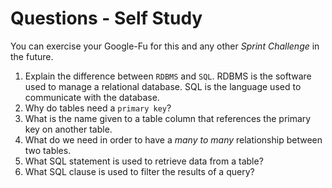# Questions - Self Study

You can exercise your Google-Fu for this and any other _Sprint Challenge_ in the future.

1.  Explain the difference between `RDBMS` and `SQL`.
RDBMS is the software used to manage a relational database.  SQL is the language used to communicate with the database.
1.  Why do tables need a `primary key`?
1.  What is the name given to a table column that references the primary key
    on another table.
1.  What do we need in order to have a _many to many_ relationship between two
    tables.
1.  What SQL statement is used to retrieve data from a table?
1.  What SQL clause is used to filter the results of a query?
